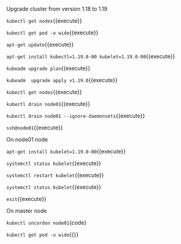 Upgrade cluster from version 1.18 to 1.19


`kubectl get nodes`{{execute}}

`kubectl get pod -o wide`{{execute}}


`apt-get update`{{execute}}

`apt-get install kubectl=1.19.0-00 kubelet=1.19.0-00`{{execute}}


`kubeadm upgrade plan`{{execute}}

`kubeadm  upgrade apply v1.19.0`{{execute}}

`kubectl get nodes`{{execute}}

`kubectl drain node01`{{execute}}

`kubectl drain node01 --ignore-daemonsets`{{execute}}

`ssh@node01`{{execute}}

On node01 node

`apt-get install kubelet=1.19.0-00`{{execute}}

`systemctl status kubelet`{{execute}}

`systemctl restart kubelet`{{execute}}

`systemctl status kubelet`{{execute}}

`exit`{{execute}}


On master node

`kubectl uncordon node01`{code}

`kubectl get pod -o wide`{{}} 



